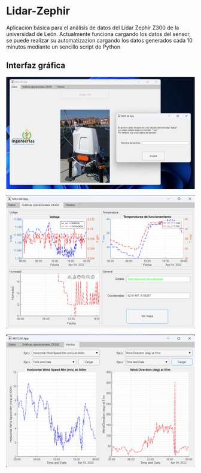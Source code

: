 # Lidar-Zephir

Aplicación básica para el análisis de datos del Lídar Zephir Z300 de la universidad de León. Actualmente funciona cargando los datos del sensor, se puede realizar su automatizazion cargando los datos generados cada 10 minutos mediante un sencillo script de Python

## Interfaz gráfica
![plot](img/1.png)

![plot](img/2.png)

![plot](img/3.png)
